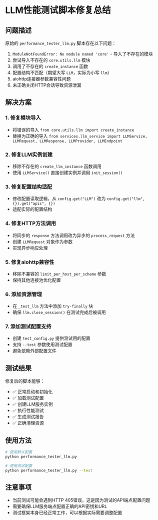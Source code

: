 # LLM性能测试脚本修复总结

## 问题描述
原始的 `performance_tester_llm.py` 脚本存在以下问题：
1. `ModuleNotFoundError: No module named 'core'` - 导入了不存在的模块
2. 尝试导入不存在的 `core.utils.llm` 模块
3. 调用了不存在的 `create_instance` 函数
4. 配置结构不匹配（期望大写 `LLM`，实际为小写 `llm`）
5. aiohttp连接器参数兼容性问题
6. 未正确关闭HTTP会话导致资源泄漏

## 解决方案

### 1. 修复模块导入
- 将错误的导入 `from core.utils.llm import create_instance` 
- 替换为正确的导入 `from services.llm_service import LLMService, LLMRequest, LLMResponse, LLMProvider, LLMEndpoint`

### 2. 修复LLM实例创建
- 移除不存在的 `create_llm_instance` 函数调用
- 使用 `LLMService()` 直接创建实例并调用 `init_session()`

### 3. 修复配置结构适配
- 修改配置读取逻辑，从 `config.get("LLM")` 改为 `config.get("llm", {}).get("apis", {})`
- 适配实际的配置结构

### 4. 修复HTTP方法调用
- 将同步的 `response` 方法调用改为异步的 `process_request` 方法
- 创建 `LLMRequest` 对象作为参数
- 实现异步响应处理

### 5. 修复aiohttp兼容性
- 移除不兼容的 `limit_per_host_per_scheme` 参数
- 保持其他连接池优化配置

### 6. 添加资源管理
- 在 `_test_llm` 方法中添加 `try-finally` 块
- 确保 `llm.close_session()` 在测试完成后被调用

### 7. 添加测试配置支持
- 创建 `test_config.py` 提供测试用的配置
- 支持 `--test` 参数使用测试配置
- 避免依赖外部配置文件

## 测试结果
修复后的脚本能够：
- ✅ 正常启动和初始化
- ✅ 加载测试配置
- ✅ 创建LLM服务实例
- ✅ 执行性能测试
- ✅ 生成测试报告
- ✅ 正确清理资源

## 使用方法
```bash
# 使用默认配置
python performance_tester_llm.py

# 使用测试配置
python performance_tester_llm.py --test
```

## 注意事项
- 当前测试可能会遇到HTTP 405错误，这是因为测试的API端点配置问题
- 需要确保LLM服务端点配置正确的API密钥和URL
- 测试框架本身已经正常工作，可以根据实际需要调整配置